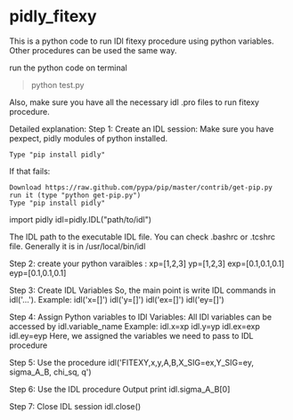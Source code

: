 # pidly_fitexy
This is a python code to run IDl fitexy procedure using  python variables.
Other procedures can be used the same way.

run the python code on terminal
> python test.py

Also, make sure you have all the necessary idl .pro files to run fitexy procedure.

Detailed explanation:
Step 1: Create an IDL session:
Make sure you have pexpect, pidly modules of python installed.

    Type "pip install pidly"

If that fails:

    Download https://raw.github.com/pypa/pip/master/contrib/get-pip.py
    run it (type "python get-pip.py")
    Type "pip install pidly"


import pidly
idl=pidly.IDL("path/to/idl")

The IDL path to the executable IDL file. You can check .bashrc or .tcshrc file. Generally it is in /usr/local/bin/idl

Step 2: create your python varaibles :
xp=[1,2,3]
yp=[1,2,3]
exp=[0.1,0.1,0.1]
eyp=[0.1,0.1,0.1]

Step 3: Create IDL Variables
So, the main point is write IDL commands in idl('...').
Example:
idl('x=[]')
idl('y=[]')
idl('ex=[]')
idl('ey=[]')

Step 4: Assign Python variables to IDl Variables:
All IDl variables can be accessed by idl.variable_name
Example:
idl.x=xp
idl.y=yp
idl.ex=exp
idl.ey=eyp
Here, we assigned the variables we need to pass to IDL procedure

Step 5: Use the procedure
idl('FITEXY,x,y,A,B,X_SIG=ex,Y_SIG=ey, sigma_A_B, chi_sq, q')

Step 6: Use the IDL procedure Output
print idl.sigma_A_B[0]

Step 7: Close IDL session
idl.close()




